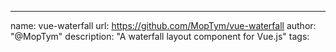 ---
name: vue-waterfall
url: https://github.com/MopTym/vue-waterfall
author: "@MopTym"
description: "A waterfall layout component for Vue.js"
tags:
